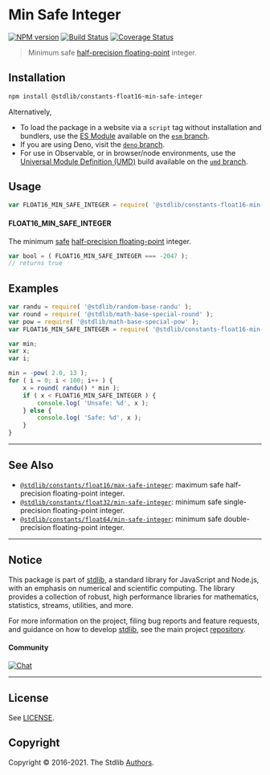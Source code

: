 <!--

@license Apache-2.0

Copyright (c) 2018 The Stdlib Authors.

Licensed under the Apache License, Version 2.0 (the "License");
you may not use this file except in compliance with the License.
You may obtain a copy of the License at

   http://www.apache.org/licenses/LICENSE-2.0

Unless required by applicable law or agreed to in writing, software
distributed under the License is distributed on an "AS IS" BASIS,
WITHOUT WARRANTIES OR CONDITIONS OF ANY KIND, either express or implied.
See the License for the specific language governing permissions and
limitations under the License.

-->

# Min Safe Integer

[![NPM version][npm-image]][npm-url] [![Build Status][test-image]][test-url] [![Coverage Status][coverage-image]][coverage-url] <!-- [![dependencies][dependencies-image]][dependencies-url] -->

> Minimum safe [half-precision floating-point][half-precision-floating-point-format] integer.

<section class="installation">

## Installation

```bash
npm install @stdlib/constants-float16-min-safe-integer
```

Alternatively,

-   To load the package in a website via a `script` tag without installation and bundlers, use the [ES Module][es-module] available on the [`esm` branch][esm-url].
-   If you are using Deno, visit the [`deno` branch][deno-url].
-   For use in Observable, or in browser/node environments, use the [Universal Module Definition (UMD)][umd] build available on the [`umd` branch][umd-url].

</section>

<section class="usage">

## Usage

```javascript
var FLOAT16_MIN_SAFE_INTEGER = require( '@stdlib/constants-float16-min-safe-integer' );
```

#### FLOAT16_MIN_SAFE_INTEGER

The minimum [safe][safe-integers] [half-precision floating-point][half-precision-floating-point-format] integer.

```javascript
var bool = ( FLOAT16_MIN_SAFE_INTEGER === -2047 );
// returns true
```

</section>

<!-- /.usage -->

<section class="examples">

## Examples

<!-- eslint no-undef: "error" -->

```javascript
var randu = require( '@stdlib/random-base-randu' );
var round = require( '@stdlib/math-base-special-round' );
var pow = require( '@stdlib/math-base-special-pow' );
var FLOAT16_MIN_SAFE_INTEGER = require( '@stdlib/constants-float16-min-safe-integer' );

var min;
var x;
var i;

min = -pow( 2.0, 13 );
for ( i = 0; i < 100; i++ ) {
    x = round( randu() * min );
    if ( x < FLOAT16_MIN_SAFE_INTEGER ) {
        console.log( 'Unsafe: %d', x );
    } else {
        console.log( 'Safe: %d', x );
    }
}
```

</section>

<!-- /.examples -->

<!-- Section for related `stdlib` packages. Do not manually edit this section, as it is automatically populated. -->

<section class="related">

* * *

## See Also

-   <span class="package-name">[`@stdlib/constants/float16/max-safe-integer`][@stdlib/constants/float16/max-safe-integer]</span><span class="delimiter">: </span><span class="description">maximum safe half-precision floating-point integer.</span>
-   <span class="package-name">[`@stdlib/constants/float32/min-safe-integer`][@stdlib/constants/float32/min-safe-integer]</span><span class="delimiter">: </span><span class="description">minimum safe single-precision floating-point integer.</span>
-   <span class="package-name">[`@stdlib/constants/float64/min-safe-integer`][@stdlib/constants/float64/min-safe-integer]</span><span class="delimiter">: </span><span class="description">minimum safe double-precision floating-point integer.</span>

</section>

<!-- /.related -->

<!-- Section for all links. Make sure to keep an empty line after the `section` element and another before the `/section` close. -->


<section class="main-repo" >

* * *

## Notice

This package is part of [stdlib][stdlib], a standard library for JavaScript and Node.js, with an emphasis on numerical and scientific computing. The library provides a collection of robust, high performance libraries for mathematics, statistics, streams, utilities, and more.

For more information on the project, filing bug reports and feature requests, and guidance on how to develop [stdlib][stdlib], see the main project [repository][stdlib].

#### Community

[![Chat][chat-image]][chat-url]

---

## License

See [LICENSE][stdlib-license].


## Copyright

Copyright &copy; 2016-2021. The Stdlib [Authors][stdlib-authors].

</section>

<!-- /.stdlib -->

<!-- Section for all links. Make sure to keep an empty line after the `section` element and another before the `/section` close. -->

<section class="links">

[npm-image]: http://img.shields.io/npm/v/@stdlib/constants-float16-min-safe-integer.svg
[npm-url]: https://npmjs.org/package/@stdlib/constants-float16-min-safe-integer

[test-image]: https://github.com/stdlib-js/constants-float16-min-safe-integer/actions/workflows/test.yml/badge.svg
[test-url]: https://github.com/stdlib-js/constants-float16-min-safe-integer/actions/workflows/test.yml

[coverage-image]: https://img.shields.io/codecov/c/github/stdlib-js/constants-float16-min-safe-integer/main.svg
[coverage-url]: https://codecov.io/github/stdlib-js/constants-float16-min-safe-integer?branch=main

<!--

[dependencies-image]: https://img.shields.io/david/stdlib-js/constants-float16-min-safe-integer.svg
[dependencies-url]: https://david-dm.org/stdlib-js/constants-float16-min-safe-integer/main

-->

[umd]: https://github.com/umdjs/umd
[es-module]: https://developer.mozilla.org/en-US/docs/Web/JavaScript/Guide/Modules

[deno-url]: https://github.com/stdlib-js/constants-float16-min-safe-integer/tree/deno
[umd-url]: https://github.com/stdlib-js/constants-float16-min-safe-integer/tree/umd
[esm-url]: https://github.com/stdlib-js/constants-float16-min-safe-integer/tree/esm

[chat-image]: https://img.shields.io/gitter/room/stdlib-js/stdlib.svg
[chat-url]: https://gitter.im/stdlib-js/stdlib/

[stdlib]: https://github.com/stdlib-js/stdlib

[stdlib-authors]: https://github.com/stdlib-js/stdlib/graphs/contributors

[stdlib-license]: https://raw.githubusercontent.com/stdlib-js/constants-float16-min-safe-integer/main/LICENSE

[safe-integers]: http://www.2ality.com/2013/10/safe-integers.html

[half-precision-floating-point-format]: https://en.wikipedia.org/wiki/Half-precision_floating-point_format

<!-- <related-links> -->

[@stdlib/constants/float16/max-safe-integer]: https://github.com/stdlib-js/constants-float16-max-safe-integer

[@stdlib/constants/float32/min-safe-integer]: https://github.com/stdlib-js/constants-float32-min-safe-integer

[@stdlib/constants/float64/min-safe-integer]: https://github.com/stdlib-js/constants-float64-min-safe-integer

<!-- </related-links> -->

</section>

<!-- /.links -->
